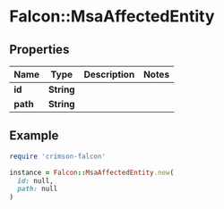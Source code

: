 # Falcon::MsaAffectedEntity

## Properties

| Name | Type | Description | Notes |
| ---- | ---- | ----------- | ----- |
| **id** | **String** |  |  |
| **path** | **String** |  |  |

## Example

```ruby
require 'crimson-falcon'

instance = Falcon::MsaAffectedEntity.new(
  id: null,
  path: null
)
```

